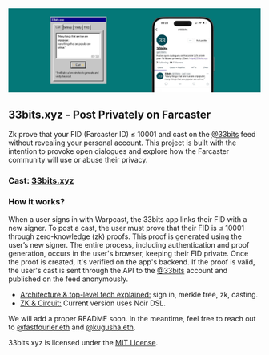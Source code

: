 <img alt="Banner" src="https://github.com/33bits-xyz/.github/blob/main/banner.png?raw=true">


## 33bits.xyz - Post Privately on Farcaster

Zk prove that your FID (Farcaster ID) ≤ 10001 and cast on the [@33bits](https://warpcast.com/33bits) feed without revealing your personal account. This project is built with the intention to provoke open dialogues and explore how the Farcaster community will use or abuse their privacy.

### Cast: [33bits.xyz](https://33bits.xyz/)


### How it works? 

When a user signs in with Warpcast, the 33bits app links their FID with a new signer. To post a cast, the user must prove that their FID is ≤ 10001 through zero-knowledge (zk) proofs. This proof is generated using the user’s new signer. The entire process, including authentication and proof generation, occurs in the user's browser, keeping their FID private. Once the proof is created, it's verified on the app's backend. If the proof is valid, the user's cast is sent through the API to the [@33bits](https://warpcast.com/33bits) account and published on the feed anonymously.

- [Architecture & top-level tech explained:](https://github.com/33bits-xyz/docs) sign in, merkle tree, zk, casting. 
- [ZK & Circuit:](https://github.com/33bits-xyz/app) Current version uses Noir DSL. 

We will add a proper README soon. In the meantime, feel free to reach out to [@fastfourier.eth](https://warpcast.com/fastfourier.eth) and [@kugusha.eth](https://warpcast.com/kugusha.eth). 


33bits.xyz is licensed under the [MIT License](LICENSE).
